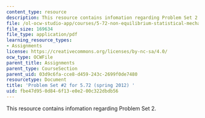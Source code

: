 ```yaml
---
content_type: resource
description: This resource contains infomation regarding Problem Set 2.
file: /ol-ocw-studio-app/courses/5-72-non-equilibrium-statistical-mechanics-spring-2012/fbe47d950d846f13e0e200c322dbdb56_MIT5_72S12_PS2.pdf
file_size: 169634
file_type: application/pdf
learning_resource_types:
- Assignments
license: https://creativecommons.org/licenses/by-nc-sa/4.0/
ocw_type: OCWFile
parent_title: Assignments
parent_type: CourseSection
parent_uid: 03d9c6fa-cce8-d459-243c-2699f0de7480
resourcetype: Document
title: 'Problem Set #2 for 5.72 (spring 2012) '
uid: fbe47d95-0d84-6f13-e0e2-00c322dbdb56
---
```

This resource contains infomation regarding Problem Set 2.